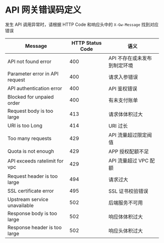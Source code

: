 # API 网关错误码定义

发生 API 调用异常时，请根据 HTTP Code 和响应头中的 `X-Gw-Message` 找到对应错误

| Message | HTTP Status Code | 语义 |
| ------ | --------- | --- |
| API not found error | 400 | API 不存在或未发布到制定环境 |
| Parameter error in API request | 400 | 请求入参错误 |
| API authentication error | 400 | API 鉴权错误 |
| Blocked for unpaied order | 400 | 有未支付账单 |
| Request body is too large | 413 | 请求体体积过大 |
| URI is too Long | 414 | URI 过长 |
| Too many requests | 429 | API 流量超过限定阀值 |
| Quota is not enough | 429 |  APP 授权配额不足 |
| API exceeds ratelimit for vpc | 429 | API 流量超过 VPC 配额 |
| Request header is too large | 494 | 请求过大 |
| SSL certificate error | 495 | SSL 证书校验错误 |
| Upstream service unavailable | 502 | 后端服务不可用 |
| Response body is too large | 502 | 响应体体积过大| 
| Response header is too large | 502 |响应头体积过大|


